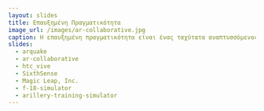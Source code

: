 ```yaml
---
layout: slides
title: Επαυξημένη Πραγματικότητα
image_url: /images/ar-collaborative.jpg
caption: Η επαυξημένη πραγματικότητα είναι ένας ταχύτατα αναπτυσσόμενος κλάδος ο οποίος εξερευνάται ήδη πολλά χρόνια. 
slides:
  - arquake
  - ar-collaborative
  - htc_vive
  - SixthSense
  - Magic Leap, Inc.
  - f-18-simulator
  - arillery-training-simulator
---
```

